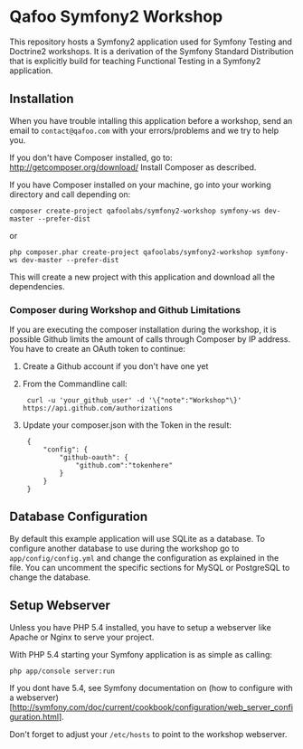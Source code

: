 # Qafoo Symfony2 Workshop

This repository hosts a Symfony2 application used for Symfony Testing and
Doctrine2 workshops.  It is a derivation of the Symfony Standard Distribution
that is explicitly build for teaching Functional Testing in a Symfony2 application.

## Installation

When you have trouble intalling this application before a workshop, send 
an email to ``contact@qafoo.com`` with your errors/problems and we try to help you.

If you don't have Composer installed, go to: http://getcomposer.org/download/
Install Composer as described.

If you have Composer installed on your machine, go into your working directory
and call depending on:

    composer create-project qafoolabs/symfony2-workshop symfony-ws dev-master --prefer-dist

or

    php composer.phar create-project qafoolabs/symfony2-workshop symfony-ws dev-master --prefer-dist

This will create a new project with this application and download all the dependencies.

### Composer during Workshop and Github Limitations

If you are executing the composer installation during the workshop, it is
possible Github limits the amount of calls through Composer by IP address. You have to create
an OAuth token to continue:

1. Create a Github account if you don't have one yet
2. From the Commandline call:

        curl -u 'your_github_user' -d '\{"note":"Workshop"\}' https://api.github.com/authorizations

3. Update your composer.json with the Token in the result:

        {
            "config": {
                "github-oauth": {
                    "github.com":"tokenhere"
                }
            }
        }

## Database Configuration

By default this example application will use SQLite as a database. To configure
another database to use during the workshop go to ``app/config/config.yml``
and change the configuration as explained in the file. You can uncomment
the specific sections for MySQL or PostgreSQL to change the database.

## Setup Webserver

Unless you have PHP 5.4 installed, you have to setup a webserver like
Apache or Nginx to serve your project.

With PHP 5.4 starting your Symfony application is as simple as calling:

    php app/console server:run

If you dont have 5.4, see Symfony documentation on (how to configure
with a webserver)[http://symfony.com/doc/current/cookbook/configuration/web_server_configuration.html].

Don't forget to adjust your `/etc/hosts` to point to the workshop webserver.
